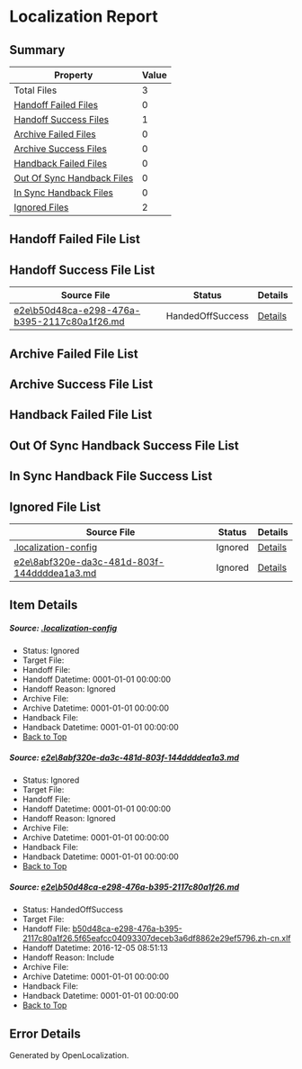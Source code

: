 # <a name='report-top'></a> Localization Report

## Summary
 Property | Value 
 -------- | ----- 
 Total Files | 3
[ Handoff Failed Files ](#handoff-failed-list)| 0
[ Handoff Success Files ](#handoff-success-list)| 1
[ Archive Failed Files ](#archive-failed-list)| 0
[ Archive Success Files ](#archive-success-list)| 0
[ Handback Failed Files ](#handback-failed-list)| 0
[ Out Of Sync Handback Files ](#outofsync-handback-success-list)| 0
[ In Sync Handback Files ](#insync-handback-success-list)| 0
[ Ignored Files ](#ignored-list)| 2

## <a name='handoff-failed-list'></a> Handoff Failed File List

## <a name='handoff-success-list'></a> Handoff Success File List
 Source File | Status | Details 
 ----------- | ------ | ------- 
 [e2e\b50d48ca-e298-476a-b395-2117c80a1f26.md](https://github.com/OpenLocalizationTestOrg/ol-test0/blob/635db6a3b080f4b2b7641eb08d2da4207d52fa6d/e2e/b50d48ca-e298-476a-b395-2117c80a1f26.md) | HandedOffSuccess | [Details](#3a992c6e8ca5a5c9bc9422776d1ae8aadf9482882)

## <a name='archive-failed-list'></a> Archive Failed File List

## <a name='archive-success-list'></a> Archive Success File List

## <a name='handback-failed-list'></a> Handback Failed File List

## <a name='outofsync-handback-success-list'></a> Out Of Sync Handback Success File List

## <a name='insync-handback-success-list'></a> In Sync Handback File Success List

## <a name='ignored-list'></a> Ignored File List
 Source File | Status | Details 
 ----------- | ------ | ------- 
 [.localization-config](https://github.com/OpenLocalizationTestOrg/ol-test0/blob/635db6a3b080f4b2b7641eb08d2da4207d52fa6d/.localization-config) | Ignored | [Details](#0724bccc6ac3addab6c449436f223fd3fe1187070)
 [e2e\8abf320e-da3c-481d-803f-144ddddea1a3.md](https://github.com/OpenLocalizationTestOrg/ol-test0/blob/635db6a3b080f4b2b7641eb08d2da4207d52fa6d/e2e/8abf320e-da3c-481d-803f-144ddddea1a3.md) | Ignored | [Details](#2ace646038810bb6b14354258f12284ad9dd618e1)

## Item Details
##### <a name='0724bccc6ac3addab6c449436f223fd3fe1187070'></a> Source: [.localization-config](https://github.com/OpenLocalizationTestOrg/ol-test0/blob/635db6a3b080f4b2b7641eb08d2da4207d52fa6d/.localization-config)
* Status: Ignored
* Target File: 
* Handoff File: 
* Handoff Datetime: 0001-01-01 00:00:00
* Handoff Reason: Ignored
* Archive File: 
* Archive Datetime: 0001-01-01 00:00:00
* Handback File: 
* Handback Datetime: 0001-01-01 00:00:00
* [Back to Top](#report-top)

##### <a name='2ace646038810bb6b14354258f12284ad9dd618e1'></a> Source: [e2e\8abf320e-da3c-481d-803f-144ddddea1a3.md](https://github.com/OpenLocalizationTestOrg/ol-test0/blob/635db6a3b080f4b2b7641eb08d2da4207d52fa6d/e2e/8abf320e-da3c-481d-803f-144ddddea1a3.md)
* Status: Ignored
* Target File: 
* Handoff File: 
* Handoff Datetime: 0001-01-01 00:00:00
* Handoff Reason: Ignored
* Archive File: 
* Archive Datetime: 0001-01-01 00:00:00
* Handback File: 
* Handback Datetime: 0001-01-01 00:00:00
* [Back to Top](#report-top)

##### <a name='3a992c6e8ca5a5c9bc9422776d1ae8aadf9482882'></a> Source: [e2e\b50d48ca-e298-476a-b395-2117c80a1f26.md](https://github.com/OpenLocalizationTestOrg/ol-test0/blob/635db6a3b080f4b2b7641eb08d2da4207d52fa6d/e2e/b50d48ca-e298-476a-b395-2117c80a1f26.md)
* Status: HandedOffSuccess
* Target File: 
* Handoff File: [b50d48ca-e298-476a-b395-2117c80a1f26.5f65eafcc04093307deceb3a6df8862e29ef5796.zh-cn.xlf](https://github.com/OpenLocalizationTestOrg/ol-test0-handoff/blob/3e7c50f57bece6d211d6a3bf217f15df51fb33f8/ol-handoff/OpenLocalizationTestOrg/ol-test0-zhcn/shujia/mt/b50d48ca-e298-476a-b395-2117c80a1f26.5f65eafcc04093307deceb3a6df8862e29ef5796.zh-cn.xlf)
* Handoff Datetime: 2016-12-05 08:51:13
* Handoff Reason: Include
* Archive File: 
* Archive Datetime: 0001-01-01 00:00:00
* Handback File: 
* Handback Datetime: 0001-01-01 00:00:00
* [Back to Top](#report-top)


## Error Details

Generated by OpenLocalization.
